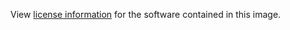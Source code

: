View [license information](https://www.rockylinux.org/legal/) for the software contained in this image.
